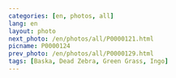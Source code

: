 ```yaml
---
categories: [en, photos, all]
lang: en
layout: photo
next_photo: /en/photos/all/P0000121.html
picname: P0000124
prev_photo: /en/photos/all/P0000129.html
tags: [Baska, Dead Zebra, Green Grass, Ingo]
---
```

